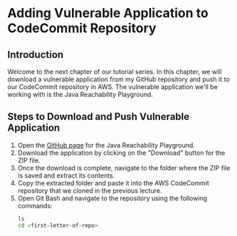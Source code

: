# Adding Vulnerable Application to CodeCommit Repository

## Introduction
Welcome to the next chapter of our tutorial series. In this chapter, we will download a vulnerable application from my GitHub repository and push it to our CodeCommit repository in AWS. The vulnerable application we'll be working with is the Java Reachability Playground.

## Steps to Download and Push Vulnerable Application

1. Open the [GitHub page](<GitHub-Repo-Link>) for the Java Reachability Playground.
2. Download the application by clicking on the "Download" button for the ZIP file.
3. Once the download is complete, navigate to the folder where the ZIP file is saved and extract its contents.
4. Copy the extracted folder and paste it into the AWS CodeCommit repository that we cloned in the previous lecture.
5. Open Git Bash and navigate to the repository using the following commands:
   ```bash
   ls
   cd <first-letter-of-repo>

